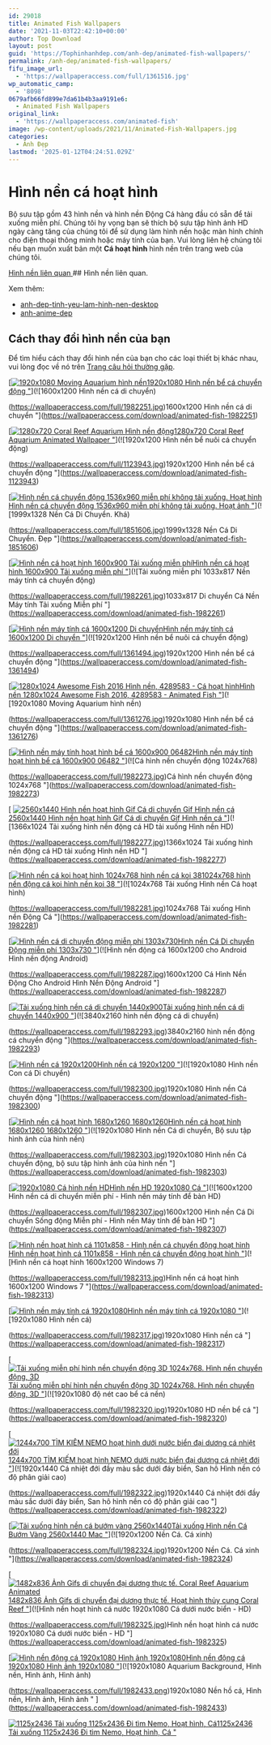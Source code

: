 ```yaml
---
id: 29018
title: Animated Fish Wallpapers
date: '2021-11-03T22:42:10+00:00'
author: Top Download
layout: post
guid: 'https://Tophinhanhdep.com/anh-dep/animated-fish-wallpapers/'
permalink: /anh-dep/animated-fish-wallpapers/
fifu_image_url:
  - 'https://wallpaperaccess.com/full/1361516.jpg'
wp_automatic_camp:
  - '8098'
0679afb66fd899e7da61b4b3aa9191e6:
  - Animated Fish Wallpapers
original_link:
  - 'https://wallpaperaccess.com/animated-fish'
image: /wp-content/uploads/2021/11/Animated-Fish-Wallpapers.jpg
categories:
  - Ảnh Đẹp
lastmod: '2025-01-12T04:24:51.029Z'
---
```

# Hình nền cá hoạt hình

Bộ sưu tập gồm 43 hình nền và hình nền Động Cá hàng đầu có sẵn để tải xuống miễn phí. Chúng tôi hy vọng bạn sẽ thích bộ sưu tập hình ảnh HD ngày càng tăng của chúng tôi để sử dụng làm hình nền hoặc màn hình chính cho điện thoại thông minh hoặc máy tính của bạn. Vui lòng liên hệ chúng tôi nếu bạn muốn xuất bản một **Cá hoạt hình** hình nền trên trang web của chúng tôi.

[Hình nền liên quan ](#related) ## Hình nền liên quan.

   
 Xem thêm:

   
- [anh-dep-tinh-yeu-lam-hinh-nen-desktop](https://tophinhanhdep.com/anh-tinh-yeu/anh-dep-tinh-yeu-lam-hinh-nen-desktop/)
- [anh-anime-dep](https://tophinhanhdep.com/anh-anime/anh-anime-dep/)

## Cách thay đổi hình nền của bạn

Để tìm hiểu cách thay đổi hình nền của bạn cho các loại thiết bị khác nhau, vui lòng đọc về nó trên [Trang câu hỏi thường gặp](https://tophinhanhdep.com/faq/).

  
[[![1920x1080 Moving Aquarium hình nền](https://wallpaperaccess.com/full/1361516.jpg)1920x1080 Hình nền bể cá chuyển động "](https://wallpaperaccess.com/download/animated-fish-1361516)](![1600x1200 Hình nền cá di chuyển)

(https://wallpaperaccess.com/full/1982251.jpg)1600x1200 Hình nền cá di chuyển "](https://wallpaperaccess.com/download/animated-fish-1982251)

[[![1280x720 Coral Reef Aquarium Hình nền động](https://wallpaperaccess.com/full/1123982.jpg)1280x720 Coral Reef Aquarium Animated Wallpaper "](https://wallpaperaccess.com/download/animated-fish-1123982)](![1920x1200 Hình nền bể nuôi cá chuyển động)

(https://wallpaperaccess.com/full/1123943.jpg)1920x1200 Hình nền bể cá chuyển động "](https://wallpaperaccess.com/download/animated-fish-1123943)

[[![Hình nền cá chuyển động 1536x960 miễn phí không tải xuống.  Hoạt hình](https://wallpaperaccess.com/full/569907.jpg)Hình nền cá chuyển động 1536x960 miễn phí không tải xuống. Hoạt ảnh "](https://wallpaperaccess.com/download/animated-fish-569907)](![1999x1328 Nền Cá Di Chuyển.  Khá)

(https://wallpaperaccess.com/full/1851606.jpg)1999x1328 Nền Cá Di Chuyển. Đẹp "](https://wallpaperaccess.com/download/animated-fish-1851606)

[[![Hình nền cá hoạt hình 1600x900 Tải xuống miễn phí](https://wallpaperaccess.com/full/1982260.jpg)Hình nền cá hoạt hình 1600x900 Tải xuống miễn phí "](https://wallpaperaccess.com/download/animated-fish-1982260)](![Tải xuống miễn phí 1033x817 Nền máy tính cá chuyển động)

(https://wallpaperaccess.com/full/1982261.jpg)1033x817 Di chuyển Cá Nền Máy tính Tải xuống Miễn phí "](https://wallpaperaccess.com/download/animated-fish-1982261)

[[![Hình nền máy tính cá 1600x1200 Di chuyển](https://wallpaperaccess.com/full/1982262.jpg)Hình nền máy tính cá 1600x1200 Di chuyển "](https://wallpaperaccess.com/download/animated-fish-1982262)](![1920x1200 Hình nền bể nuôi cá chuyển động)

(https://wallpaperaccess.com/full/1361494.jpg)1920x1200 Hình nền bể cá chuyển động "](https://wallpaperaccess.com/download/animated-fish-1361494)

[[![1280x1024 Awesome Fish 2016 Hình nền, 4289583 - Cá hoạt hình](https://wallpaperaccess.com/full/1982265.jpg)Hình nền 1280x1024 Awesome Fish 2016, 4289583 - Animated Fish "](https://wallpaperaccess.com/download/animated-fish-1982265)](![1920x1080 Moving Aquarium hình nền)

(https://wallpaperaccess.com/full/1361276.jpg)1920x1080 Hình nền bể cá chuyển động "](https://wallpaperaccess.com/download/animated-fish-1361276)

[[![Hình nền máy tính hoạt hình bể cá 1600x900 06482](https://wallpaperaccess.com/full/1982267.jpg)Hình nền máy tính hoạt hình bể cá 1600x900 06482 "](https://wallpaperaccess.com/download/animated-fish-1982267)](![Cá hình nền chuyển động 1024x768)

(https://wallpaperaccess.com/full/1982273.jpg)Cá hình nền chuyển động 1024x768 "](https://wallpaperaccess.com/download/animated-fish-1982273)

[ [![2560x1440 Hình nền hoạt hình Gif Cá di chuyển Gif Hình nền cá](https://wallpaperaccess.com/full/1982276.jpg)2560x1440 Hình nền hoạt hình Gif Cá di chuyển Gif Hình nền cá "](https://wallpaperaccess.com/download/animated-fish-1982276)](![1366x1024 Tải xuống hình nền động cá HD tải xuống Hình nền HD)

(https://wallpaperaccess.com/full/1982277.jpg)1366x1024 Tải xuống hình nền động cá HD tải xuống Hình nền HD "](https://wallpaperaccess.com/download/animated-fish-1982277)

[[![Hình nền cá koi hoạt hình 1024x768 hình nền cá koi 38](https://wallpaperaccess.com/full/197066.jpg)1024x768 hình nền động cá koi hình nền koi 38 "](https://wallpaperaccess.com/download/animated-fish-197066)](![1024x768 Tải xuống Hình nền Cá hoạt hình)

(https://wallpaperaccess.com/full/1982281.jpg)1024x768 Tải xuống Hình nền Động Cá "](https://wallpaperaccess.com/download/animated-fish-1982281)

[[![Hình nền cá di chuyển động miễn phí 1303x730](https://wallpaperaccess.com/full/1982285.jpg)Hình nền Cá Di chuyển Động miễn phí 1303x730 "](https://wallpaperaccess.com/download/animated-fish-1982285)](![Hình nền động cá 1600x1200 cho Android Hình nền động Android)

(https://wallpaperaccess.com/full/1982287.jpg)1600x1200 Cá Hình Nền Động Cho Android Hình Nền Động Android "](https://wallpaperaccess.com/download/animated-fish-1982287)

[[![Tải xuống hình nền cá di chuyển 1440x900](https://wallpaperaccess.com/full/1982289.jpg)Tải xuống hình nền cá di chuyển 1440x900 "](https://wallpaperaccess.com/download/animated-fish-1982289)](![3840x2160 hình nền động cá di chuyển)

(https://wallpaperaccess.com/full/1982293.jpg)3840x2160 hình nền động cá chuyển động "](https://wallpaperaccess.com/download/animated-fish-1982293)

[[![Hình nền cá 1920x1200](https://wallpaperaccess.com/full/1982299.jpg)Hình nền cá 1920x1200 "](https://wallpaperaccess.com/download/animated-fish-1982299)](![1920x1080 Hình nền Con cá Di chuyển)

(https://wallpaperaccess.com/full/1982300.jpg)1920x1080 Hình nền Cá chuyển động "](https://wallpaperaccess.com/download/animated-fish-1982300)

[[![Hình nền cá hoạt hình 1680x1260 1680x1260](https://wallpaperaccess.com/full/1982301.jpg)Hình nền cá hoạt hình 1680x1260 1680x1260 "](https://wallpaperaccess.com/download/animated-fish-1982301)](![1920x1080 Hình nền Cá di chuyển, Bộ sưu tập hình ảnh của hình nền)

(https://wallpaperaccess.com/full/1982303.jpg)1920x1080 Hình nền Cá chuyển động, bộ sưu tập hình ảnh của hình nền "](https://wallpaperaccess.com/download/animated-fish-1982303)

[[![1920x1080 Cá hình nền HD](https://wallpaperaccess.com/full/1982306.jpg)Hình nền HD 1920x1080 Cá "](https://wallpaperaccess.com/download/animated-fish-1982306)](![1600x1200 Hình nền cá di chuyển miễn phí - Hình nền máy tính để bàn HD)

(https://wallpaperaccess.com/full/1982307.jpg)1600x1200 Hình nền Cá Di chuyển Sống động Miễn phí - Hình nền Máy tính để bàn HD "](https://wallpaperaccess.com/download/animated-fish-1982307)

[[![Hình nền hoạt hình cá 1101x858 - Hình nền cá chuyển động hoạt hình](https://wallpaperaccess.com/full/1982311.jpg)Hình nền hoạt hình cá 1101x858 - Hình nền cá chuyển động hoạt hình "](https://wallpaperaccess.com/download/animated-fish-1982311)](![Hình nền cá hoạt hình 1600x1200 Windows 7)

(https://wallpaperaccess.com/full/1982313.jpg)Hình nền cá hoạt hình 1600x1200 Windows 7 "](https://wallpaperaccess.com/download/animated-fish-1982313)

[[![Hình nền máy tính cá 1920x1080](https://wallpaperaccess.com/full/1982316.jpg)Hình nền máy tính cá 1920x1080 "](https://wallpaperaccess.com/download/animated-fish-1982316)](![1920x1080 Hình nền cá)

(https://wallpaperaccess.com/full/1982317.jpg)1920x1080 Hình nền cá "](https://wallpaperaccess.com/download/animated-fish-1982317)

[[![Tải xuống miễn phí hình nền chuyển động 3D 1024x768.  Hình nền chuyển động, 3D](https://wallpaperaccess.com/full/1630.jpg)Tải xuống miễn phí hình nền chuyển động 3D 1024x768. Hình nền chuyển động, 3D "](https://wallpaperaccess.com/download/animated-fish-1630)](![1920x1080 độ nét cao bể cá nền)

(https://wallpaperaccess.com/full/1982320.jpg)1920x1080 HD nền bể cá "](https://wallpaperaccess.com/download/animated-fish-1982320)

[[![1244x700 TÌM KIẾM NEMO hoạt hình dưới nước biển đại dương cá nhiệt đới](https://wallpaperaccess.com/full/1982321.jpg)1244x700 TÌM KIẾM hoạt hình NEMO dưới nước biển đại dương cá nhiệt đới "](https://wallpaperaccess.com/download/animated-fish-1982321)](![1920x1440 Cá nhiệt đới đầy màu sắc dưới đáy biển, San hô Hình nền có độ phân giải cao)

(https://wallpaperaccess.com/full/1982322.jpg)1920x1440 Cá nhiệt đới đầy màu sắc dưới đáy biển, San hô hình nền có độ phân giải cao "](https://wallpaperaccess.com/download/animated-fish-1982322)

[[![Tải xuống hình nền cá bướm vàng 2560x1440](https://wallpaperaccess.com/full/1982323.jpg)Tải xuống Hình nền Cá Bướm Vàng 2560x1440 Mac "](https://wallpaperaccess.com/download/animated-fish-1982323)](![1920x1200 Nền Cá.  Cá xinh)

(https://wallpaperaccess.com/full/1982324.jpg)1920x1200 Nền Cá. Cá xinh "](https://wallpaperaccess.com/download/animated-fish-1982324)

[[![1482x836 Ảnh Gifs di chuyển đại dương thực tế.  Coral Reef Aquarium Animated](https://wallpaperaccess.com/full/1123931.jpg)1482x836 Ảnh Gifs di chuyển đại dương thực tế. Hoạt hình thủy cung Coral Reef "](https://wallpaperaccess.com/download/animated-fish-1123931)](![Hình nền hoạt hình cá nước 1920x1080 Cá dưới nước biển - HD)

(https://wallpaperaccess.com/full/1982325.jpg)Hình nền hoạt hình cá nước 1920x1080 Cá dưới nước biển - HD "](https://wallpaperaccess.com/download/animated-fish-1982325)

[[![Hình nền động cá 1920x1080 Hình ảnh 1920x1080](https://wallpaperaccess.com/full/1982421.jpg)Hình nền động cá 1920x1080 Hình ảnh 1920x1080 "](https://wallpaperaccess.com/download/animated-fish-1982421)](![1920x1080 Aquarium Background, Hình nền, Hình ảnh, Hình ảnh)

(https://wallpaperaccess.com/full/1982433.png)1920x1080 Nền hồ cá, Hình nền, Hình ảnh, Hình ảnh " ](https://wallpaperaccess.com/download/animated-fish-1982433)

[![1125x2436 Tải xuống 1125x2436 Đi tìm Nemo, Hoạt hình, Cá](https://wallpaperaccess.com/full/1982434.jpg)1125x2436 Tải xuống 1125x2436 Đi tìm Nemo, Hoạt hình, Cá "](https://wallpaperaccess.com/download/animated-fish-1982434)

